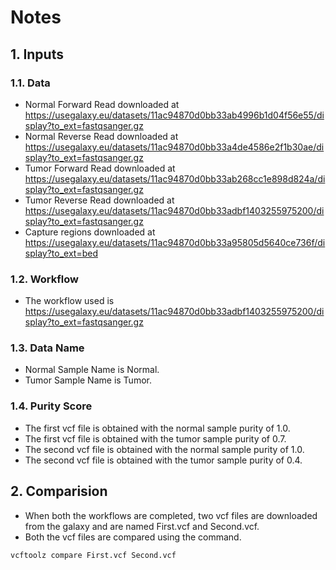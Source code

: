 # Notes 

## 1. Inputs 

### 1.1. Data

* Normal Forward Read downloaded at https://usegalaxy.eu/datasets/11ac94870d0bb33ab4996b1d04f56e55/display?to_ext=fastqsanger.gz
* Normal Reverse Read downloaded at https://usegalaxy.eu/datasets/11ac94870d0bb33a4de4586e2f1b30ae/display?to_ext=fastqsanger.gz
* Tumor Forward Read downloaded at https://usegalaxy.eu/datasets/11ac94870d0bb33ab268cc1e898d824a/display?to_ext=fastqsanger.gz
* Tumor Reverse Read downloaded at https://usegalaxy.eu/datasets/11ac94870d0bb33adbf1403255975200/display?to_ext=fastqsanger.gz
* Capture regions downloaded at https://usegalaxy.eu/datasets/11ac94870d0bb33a95805d5640ce736f/display?to_ext=bed

### 1.2. Workflow

* The workflow used is https://usegalaxy.eu/datasets/11ac94870d0bb33adbf1403255975200/display?to_ext=fastqsanger.gz

### 1.3. Data Name

* Normal Sample Name is Normal.
* Tumor Sample Name is Tumor.

### 1.4. Purity Score

* The first vcf file is obtained with the normal sample purity of 1.0.
* The first vcf file is obtained with the tumor sample purity of 0.7.
* The second vcf file is obtained with the normal sample purity of 1.0.
* The second vcf file is obtained with the tumor sample purity of 0.4.

## 2. Comparision

* When both the workflows are completed, two vcf files are downloaded from the galaxy and are named First.vcf and Second.vcf.
* Both the vcf files are compared using the command.

```
vcftoolz compare First.vcf Second.vcf
```
